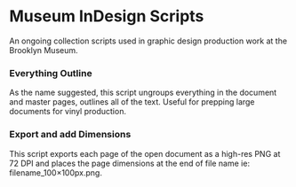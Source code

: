 # Museum InDesign Scripts
An ongoing collection scripts used in graphic design production work at the Brooklyn Museum.</p>

### Everything Outline
As the name suggested, this script ungroups everything in the document and master pages, outlines all of the text. Useful for prepping large documents for vinyl production.

### Export and add Dimensions
This script exports each page of the open document as a high-res PNG at 72 DPI and places the page dimensions at the end of file name ie: filename_100×100px.png.
